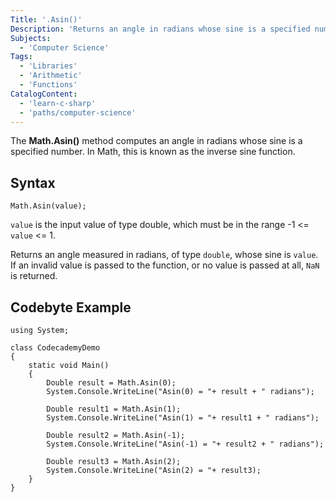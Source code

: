 ```yaml
---
Title: '.Asin()'
Description: 'Returns an angle in radians whose sine is a specified number.'
Subjects:
  - 'Computer Science'
Tags:
  - 'Libraries'
  - 'Arithmetic'
  - 'Functions'
CatalogContent:
  - 'learn-c-sharp'
  - 'paths/computer-science'
---
```


The **Math.Asin()** method computes an angle in radians whose sine is a specified number. In Math, this is known as the inverse sine function.

## Syntax

```pseudo
Math.Asin(value);
```

`value` is the input value of type double, which must be in the range -1 <= `value` <= 1.

Returns an angle measured in radians, of type `double`, whose sine is `value`. If an invalid value is passed to the function, or no value is passed at all, `NaN` is returned.

## Codebyte Example

```codebyte/csharp
using System;

class CodecademyDemo
{
    static void Main()
    {
        Double result = Math.Asin(0);
        System.Console.WriteLine("Asin(0) = "+ result + " radians");

        Double result1 = Math.Asin(1);
        System.Console.WriteLine("Asin(1) = "+ result1 + " radians");

        Double result2 = Math.Asin(-1);
        System.Console.WriteLine("Asin(-1) = "+ result2 + " radians");

        Double result3 = Math.Asin(2);
        System.Console.WriteLine("Asin(2) = "+ result3);
    }
}
```
